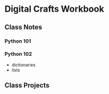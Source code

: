 # Digital Crafts Workbook

## Class Notes
### Python 101


### Python 102
* dictionaries
* lists




## Class Projects

